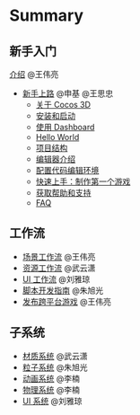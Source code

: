 # Summary

## 新手入门
[介绍](introduction.md) @王伟亮
- [新手上路](helloworld.md) @申基 @王思忠
    - [关于 Cocos 3D]()
    - [安装和启动]()
    - [使用 Dashboard]()
    - [Hello World]()
    - [项目结构]()
    - [编辑器介绍]()
    - [配置代码编辑环境]()
    - [快速上手：制作第一个游戏]()
    - [获取帮助和支持]()
    - [FAQ]()

## 工作流
- [场景工作流](workflow/scene/ecs-scene.md) @王伟亮
- [资源工作流]() @武云潇
- [UI 工作流]() @刘雅琼
- [脚本开发指南]() @朱旭光
- [发布跨平台游戏]() @王伟亮

## 子系统
- [材质系统]() @武云潇
- [粒子系统]() @朱旭光
- [动画系统]() @李楠
- [物理系统]() @李楠
- [UI 系统]() @刘雅琼
